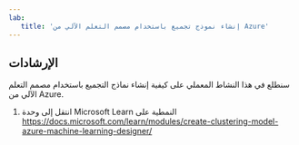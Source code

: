 ```yaml
---
lab:
   title: 'إنشاء نموذج تجميع باستخدام مصمم التعلم الآلي من Azure'
---
```


## الإرشادات
سنطلع في هذا النشاط المعملي على كيفية إنشاء نماذج التجميع باستخدام مصمم التعلم الآلي من Azure.

1.	انتقل إلى وحدة Microsoft Learn النمطية على https://docs.microsoft.com/learn/modules/create-clustering-model-azure-machine-learning-designer/
